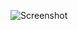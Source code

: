 ![Screenshot](https://raw.githubusercontent.com/Cryakl/Ultimate-RAT-Collection/refs/heads/main/Cloudnet/Cloud%20Net%20-%20v1.7/Screenshot.png)
